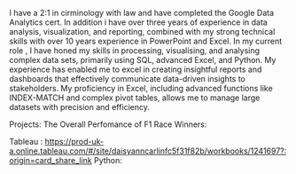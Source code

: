 
I have a 2:1 in cirminology with law and have completed the Google Data Analytics cert. In addition i have over three years of experience in data analysis, visualization, and reporting, combined with my strong technical skills with over 10 years experience in PowerPoint and Excel.
In my current role , I have honed my skills in processing, visualising, and analysing complex data sets, primarily using SQL, advanced Excel, and Python. My experience has enabled me to excel in creating insightful reports and dashboards that effectively communicate data-driven insights to stakeholders. My proficiency in Excel, including advanced functions like INDEX-MATCH and complex pivot tables, allows me to manage large datasets with precision and efficiency.

Projects:
The Overall Perfomance of F1 Race Winners:

Tableau : https://prod-uk-a.online.tableau.com/#/site/daisyanncarlinfc5f31f82b/workbooks/1241697?:origin=card_share_link
Python:

